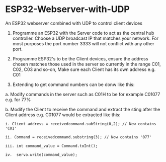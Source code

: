 # ESP32-Webserver-with-UDP
An ESP32 webserver combined with UDP to control client devices

1. Programme an ESP32 with the Server code to act as the central hub controller. Choose a UDP broadcast IP that matches your network. For most purposes the port number 3333 will not conflict with any other port.

2. Programme ESP32's to be the Client devices, ensure the address chosen matches those used in the server so currently in the range C01, C02, C03 and so-on, Make sure each Client has its own address e.g. C01

3. Extending to get command numbers can be donw like this:

a. Modify commands in the server such as C01H to be for example C01077 e.g. for 77%

b. Modify the Client to receive the command and extract the sting after the Client address e.g. C01077 would be extracted like this:

    i. Client address = receivedcommand.subString(0,2); // Now contains 'C01'
    
    ii. Command = receivedcommand.substring(3); // Now contains '077'
    
    iii. int command_value = Command.toInt();
    
    iv.  servo.write(command_value);

